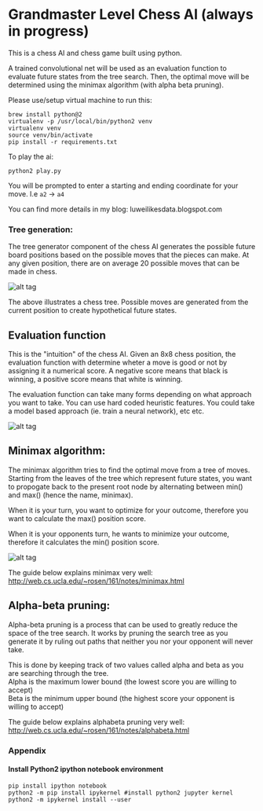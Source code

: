 # Grandmaster Level Chess AI (always in progress)

This is a chess AI and chess game built using python. 

A trained convolutional net will be used as an evaluation function to evaluate future states from the tree search.  Then, the optimal move will be determined using the minimax algorithm (with alpha beta pruning).


Please use/setup virtual machine to run this:

```
brew install python@2
virtualenv -p /usr/local/bin/python2 venv 
virtualenv venv
source venv/bin/activate
pip install -r requirements.txt
```

To play the ai:
```
python2 play.py
```
You will be prompted to enter a starting and ending coordinate for your move.  I.e `a2` -> `a4`


You can find more details in my blog:
luweilikesdata.blogspot.com


### Tree generation:

The tree generator component of the chess AI generates the possible future board positions based on the possible moves that the pieces can make.  At any given position, there are on average 20 possible moves that can be made in chess.

![alt tag](http://www.andreykurenkov.com/writing/images/2016-4-15-a-brief-history-of-game-ai/2-evalfunc.png)

The above illustrates a chess tree.  Possible moves are generated from the current position to create hypothetical future states. 

## Evaluation function

This is the "intuition" of the chess AI.  Given an 8x8 chess position, the evaluation function with determine wheter a move is good or not by assigning it a numerical score.   A negative score means that black is winning, a positive score means that white is winning.

The evaluation function can take many forms depending on what approach you want to take. You can use hard coded heuristic features. You could take a model based approach (ie. train a neural network), etc etc.

![alt tag](http://www.neurosciencemarketing.com/wp-content/uploads/2015/06/einstein-valuable-540x338.jpg)

## Minimax algorithm:

The minimax algorithm tries to find the optimal move from a tree of moves.   Starting from the leaves of the tree which represent future states, you want to  propogate back to the present root node by alternating between min() and max() (hence the name, minimax). 

When it is your turn, you want to optimize for your outcome, therefore you want to calculate the max() position score. 

When it is your opponents turn, he wants to minimize your outcome, therefore it calculates the min() position score.

![alt tag](https://www3.ntu.edu.sg/home/ehchua/programming/java/images/GameTTT_minimax.png)


The guide below explains minimax very well:
http://web.cs.ucla.edu/~rosen/161/notes/minimax.html

## Alpha-beta pruning:

Alpha-beta pruning is a process that can be used to greatly reduce the space of the tree search.  It works by pruning the search tree as you generate it by ruling out paths that neither you nor your opponent will never take.  

This is done by keeping track of two values called alpha and beta as you are searching through the tree.  
Alpha is the maximum lower bound (the lowest score you are willing to accept)  
Beta is the minimum upper bound (the highest score your opponent is willing to accept)  

The guide below explains alphabeta pruning very well:
http://web.cs.ucla.edu/~rosen/161/notes/alphabeta.html



### Appendix

#### Install Python2 ipython notebook environment
```
pip install ipython notebook
python2 -m pip install ipykernel #install python2 jupyter kernel
python2 -m ipykernel install --user
```
